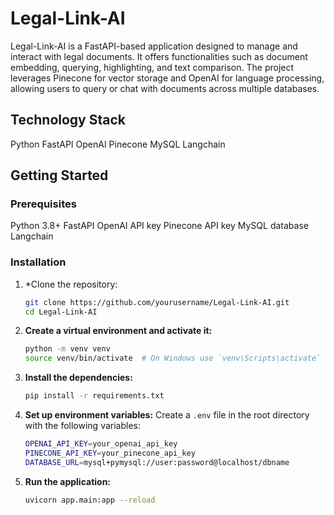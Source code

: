 # Legal-Link-AI

Legal-Link-AI is a FastAPI-based application designed to manage and interact with legal documents. It offers functionalities such as document embedding, querying, highlighting, and text comparison. The project leverages Pinecone for vector storage and OpenAI for language processing, allowing users to query or chat with documents across multiple databases.

## Technology Stack

Python
FastAPI
OpenAI
Pinecone
MySQL
Langchain

## Getting Started

### Prerequisites

 Python 3.8+
 FastAPI
 OpenAI API key
 Pinecone API key
 MySQL database
 Langchain

### Installation

1. *Clone the repository:
   ```sh
   git clone https://github.com/yourusername/Legal-Link-AI.git
   cd Legal-Link-AI
   ```

2. **Create a virtual environment and activate it:**
   ```sh
   python -m venv venv
   source venv/bin/activate  # On Windows use `venv\Scripts\activate`
   ```

3. **Install the dependencies:**
   ```sh
   pip install -r requirements.txt
   ```

4. **Set up environment variables:**
   Create a `.env` file in the root directory with the following variables:
   ```sh
   OPENAI_API_KEY=your_openai_api_key
   PINECONE_API_KEY=your_pinecone_api_key
   DATABASE_URL=mysql+pymysql://user:password@localhost/dbname
   ```

5. **Run the application:**
   ```sh
   uvicorn app.main:app --reload
   ```

